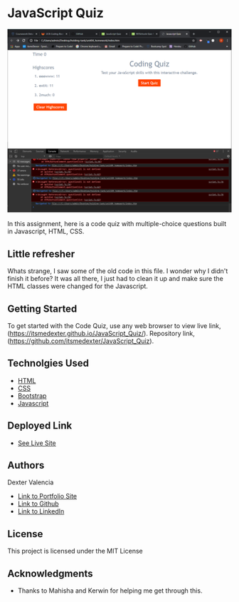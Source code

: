 # JavaScript Quiz

![Redone](./Assets/coding_quiz.gif)

In this assignment, here is a code quiz with multiple-choice questions built in Javascript, HTML, CSS. 

## Little refresher

Whats strange, I saw some of the old code in this file. I wonder why I didn't finish it before? It was all there, I just had to clean it up and make sure the HTML classes were changed for the Javascript.



## Getting Started

To get started with the Code Quiz, use any web browser to view live link, (https://itsmedexter.github.io/JavaScript_Quiz/). Repository link, (https://github.com/itsmedexter/JavaScript_Quiz).

## Technolgies Used

* [HTML](https://developer.mozilla.org/en-US/docs/Web/HTML)
* [CSS](https://developer.mozilla.org/en-US/docs/Web/CSS)
* [Bootstrap](https://stackpath.bootstrapcdn.com/bootstrap/4.3.1/css/bootstrap.min.css)
* [Javascript](https://developer.mozilla.org/en-US/docs/Web/JavaScript)



## Deployed Link

* [See Live Site](https://itsmedexter.github.io/JavaScript_Quiz/)


## Authors

Dexter Valencia 

- [Link to Portfolio Site](https://github.com/itsmedexter/JavaScript_Quiz)
- [Link to Github](https://github.com/itsmedexter)
- [Link to LinkedIn](https://www.linkedin.com/in/dextervalencia/)

## License

This project is licensed under the MIT License 

## Acknowledgments

* Thanks to Mahisha and Kerwin for helping me get through this.  

